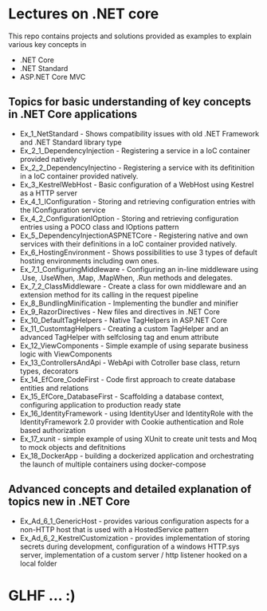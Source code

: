 # Lectures on .NET core
This repo contains projects and solutions provided as examples to explain various key concepts in 
* .NET Core
* .NET Standard 
* ASP.NET Core MVC

## Topics for basic understanding of key concepts in .NET Core applications

- Ex_1_NetStandard - Shows compatibility issues with old .NET Framework and .NET Standard library type
- Ex_2_1_DependencyInjection - Registering a service in a IoC container provided natively
- Ex_2_2_DependencyInjectino - Registering a service with its defitinition in a IoC container provided natively.
- Ex_3_KestrelWebHost - Basic configuration of a WebHost using Kestrel as a HTTP server
- Ex_4_1_IConfiguration - Storing and retrieving configuration entries with the IConfiguration service
- Ex_4_2_ConfigurationIOption - Storing and retrieving configuration entries using a POCO class and IOptions pattern
- Ex_5_DependencyInjectionASPNETCore - Registering native and own services with their definitions in a IoC container provided natively.
- Ex_6_HostingEnvironment - Shows possibilities to use 3 types of default hosting environments including own ones.
- Ex_7_1_ConfiguringMiddleware - Configuring an in-line middleware using .Use, .UseWhen, .Map, .MapWhen, .Run methods and delegates.
- Ex_7_2_ClassMiddleware - Create a class for own middleware and an extension method for its calling in the request pipeline
- Ex_8_BundlingMinification - Implementing the bundler and minifier
- Ex_9_RazorDirectives - New files and directives in .NET Core
- Ex_10_DefaultTagHelpers - Native TagHelpers in ASP.NET Core
- Ex_11_CustomtagHelpers - Creating a custom TagHelper and an advanced TagHelper with selfclosing tag and enum attribute
- Ex_12_ViewComponents - Simple example of using separate business logic with ViewComponents
- Ex_13_ControllersAndApi - WebApi with Cotroller base class, return types, decorators
- Ex_14_EfCore_CodeFirst - Code first approach to create database entities and relations
- Ex_15_EfCore_DatabaseFirst - Scaffolding a database context, configuring application to production ready state
- Ex_16_IdentityFramework - using IdentityUser and IdentityRole with the IdentityFramework 2.0 provider with Cookie authentication and Role based authorization
- Ex_17_xunit - simple example of using XUnit to create unit tests and Moq to mock objects and defitnitions
- Ex_18_DockerApp - building a dockerized application and orchestrating the launch of multiple containers using docker-compose

## Advanced concepts and detailed explanation of topics new in .NET Core
- Ex_Ad_6_1_GenericHost - provides various configuration aspects for a non-HTTP host that is used with a HostedService pattern
- Ex_Ad_6_2_KestrelCustomization - provides implementation of storing secrets during development, configuration of a windows HTTP.sys server, implementation of a custom server / http listener hooked on a local folder

# GLHF ... :)
